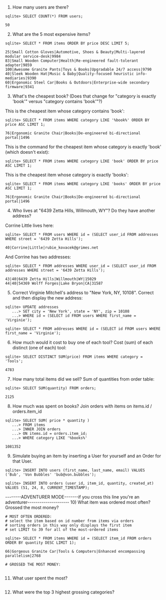 1) How many users are there?

```
sqlite> SELECT COUNT(*) FROM users;

50
```

2) What are the 5 most expensive items?

```
sqlite> SELECT * FROM items ORDER BY price DESC LIMIT 5;

25|Small Cotton Gloves|Automotive, Shoes & Beauty|Multi-layered modular service-desk|9984
83|Small Wooden Computer|Health|Re-engineered fault-tolerant adapter|9859
100|Awesome Granite Pants|Toys & Books|Upgradable 24/7 access|9790
40|Sleek Wooden Hat|Music & Baby|Quality-focused heuristic info-mediaries|9390
60|Ergonomic Steel Car|Books & Outdoors|Enterprise-wide secondary firmware|9341
```

3) What's the cheapest book? (Does that change for "category is exactly 'book'" versus "category contains 'book'"?)

This is the cheapest item whose category contains 'book':

```
sqlite> SELECT * FROM items WHERE category LIKE '%book%' ORDER BY price ASC LIMIT 1;

76|Ergonomic Granite Chair|Books|De-engineered bi-directional portal|1496
```

This is the command for the cheapest item whose category is exactly 'book' (which doesn't exist):

```
sqlite> SELECT * FROM items WHERE category LIKE 'book' ORDER BY price ASC LIMIT 1;
```

This is the cheapest item whose category is exactly 'books':

```
sqlite> SELECT * FROM items WHERE category LIKE 'books' ORDER BY price ASC LIMIT 1;

76|Ergonomic Granite Chair|Books|De-engineered bi-directional portal|1496
```

4) Who lives at "6439 Zetta Hills, Willmouth, WY"? Do they have another address?

Corrine Little lives here:

```
sqlite> SELECT * FROM users WHERE id = (SELECT user_id FROM addresses WHERE street = '6439 Zetta Hills');

40|Corrine|Little|rubie_kovacek@grimes.net
```

And Corrine has two addresses:

```
sqlite> SELECT * FROM addresses WHERE user_id = (SELECT user_id FROM addresses WHERE street = '6439 Zetta Hills');

43|40|6439 Zetta Hills|Willmouth|WY|15029
44|40|54369 Wolff Forges|Lake Bryon|CA|31587
```

5) Correct Virginie Mitchell's address to "New York, NY, 10108".
Correct and then display the new address:

```
sqlite> UPDATE addresses
   ...> SET city = 'New York', state = 'NY', zip = 10108
   ...> WHERE id = (SELECT id FROM users WHERE first_name = 'Virginie');

sqlite> SELECT * FROM addresses WHERE id = (SELECT id FROM users WHERE first_name = 'Virginie');
```

6) How much would it cost to buy one of each tool?
Cost (sum) of each distinct (one of each) tool:

```
sqlite> SELECT DISTINCT SUM(price) FROM items WHERE category = 'Tools';

4783
```

7) How many total items did we sell?
Sum of quantities from order table:

```
sqlite> SELECT SUM(quantity) FROM orders;

2125
```

8) How much was spent on books?
Join orders with items on items.id / orders.item_id

```
sqlite> SELECT SUM( price * quantity )
   ...> FROM items
   ...> INNER JOIN orders
   ...> ON items.id = orders.item_id;
   ...> WHERE category LIKE '%books%'
   
1081352
```

9) Simulate buying an item by inserting a User for yourself and an Order for that User.


```
sqlite> INSERT INTO users (first_name, last_name, email) VALUES ('Bub', 'Von Bubbles' 'bub@von.bubbles');

sqlite> INSERT INTO orders (user_id, item_id, quantity, created_at) VALUES (51, 24, 8, CURRENT_TIMESTAMP);
```

--------ADVENTURER MODE-------if you cross this line you're an adventurer---------------------
10) What item was ordered most often? Grossed the most money?

```
# MOST OFTEN ORDERED:
# select the item based on id number from items via orders
# sorting orders in this way only displays the first item
# set LIMIT to 39 for all of the most-ordered items

sqlite> SELECT * FROM items WHERE id = (SELECT item_id FROM orders ORDER BY quantity DESC LIMIT 1);

66|Gorgeous Granite Car|Tools & Computers|Enhanced encompassing parallelism|2768

# GROSSED THE MOST MONEY:


```

11) What user spent the most?

```

```

12) What were the top 3 highest grossing categories?

```
```